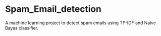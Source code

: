 # Spam_Email_detection
A machine learning project to detect spam emails using TF-IDF and Naive Bayes classifier.
